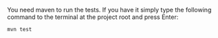 You need maven to run the tests. If you have it simply type the following command to the terminal at the project root
 and press Enter:
```
mvn test
``` 